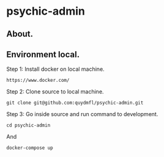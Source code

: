 # psychic-admin

## About.

## Environment local.

Step 1: Install docker on local machine.
```
https://www.docker.com/
```

Step 2: Clone source to local machine.
```
git clone git@github.com:quydmfl/psychic-admin.git
```

Step 3: Go inside source and run command to development.
```
cd psychic-admin
```
And
```
docker-compose up
```

